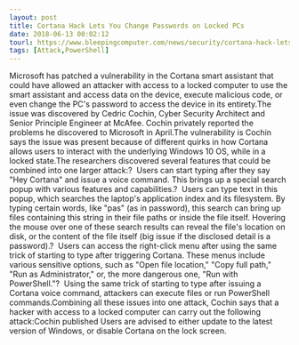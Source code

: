 ```yaml
---
layout: post
title: Cortana Hack Lets You Change Passwords on Locked PCs
date: 2018-06-13 00:02:12
tourl: https://www.bleepingcomputer.com/news/security/cortana-hack-lets-you-change-passwords-on-locked-pcs/
tags: [Attack,PowerShell]
---
```

Microsoft has patched a vulnerability in the Cortana smart assistant that could have allowed an attacker with access to a locked computer to use the smart assistant and access data on the device, execute malicious code, or even change the PC's password to access the device in its entirety.The issue was discovered by Cedric Cochin, Cyber Security Architect and Senior Principle Engineer at McAfee. Cochin privately reported the problems he discovered to Microsoft in April.The vulnerability is Cochin says the issue was present because of different quirks in how Cortana allows users to interact with the underlying Windows 10 OS, while in a locked state.The researchers discovered several features that could be combined into one larger attack:?  Users can start typing after they say "Hey Cortana" and issue a voice command. This brings up a special search popup with various features and capabilities.?  Users can type text in this popup, which searches the laptop's application index and its filesystem. By typing certain words, like "pas" (as in password), this search can bring up files containing this string in their file paths or inside the file itself. Hovering the mouse over one of these search results can reveal the file's location on disk, or the content of the file itself (big issue if the disclosed detail is a password).?  Users can access the right-click menu after using the same trick of starting to type after triggering Cortana. These menus include various sensitive options, such as "Open file location," "Copy full path," "Run as Administrator," or, the more dangerous one, "Run with PowerShell."?  Using the same trick of starting to type after issuing a Cortana voice command, attackers can execute files or run PowerShell commands.Combining all these issues into one attack, Cochin says that a hacker with access to a locked computer can carry out the following attack:Cochin published Users are advised to either update to the latest version of Windows, or disable Cortana on the lock screen.